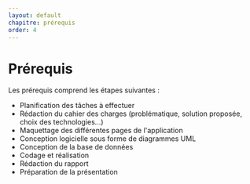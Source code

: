 ```yaml
---
layout: default
chapitre: prérequis
order: 4
---
```



# Prérequis 

Les prérequis comprend les étapes suivantes :

- Planification des tâches à effectuer
- Rédaction du cahier des charges (problématique, solution proposée, choix des technologies...)
- Maquettage des différentes pages de l'application
- Conception logicielle sous forme de diagrammes UML 
- Conception de la base de données 
- Codage et réalisation
- Rédaction du rapport
- Préparation de la présentation


<!-- new slide -->




